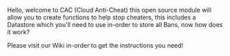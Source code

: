 Hello, welcome to CAC (Cloud Anti-Cheat) this open source module will allow you to create functions to help stop cheaters, this includes a Datastore which you'll need to use in-order to store all Bans, now how does it work?

Please visit our Wiki in-order to get the instructions you need!


